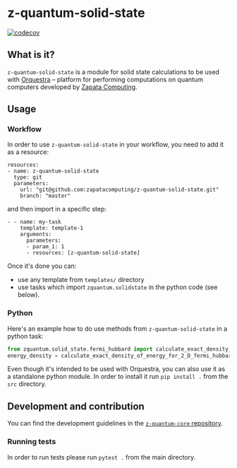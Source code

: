 # z-quantum-solid-state

[![codecov](https://codecov.io/gh/zapatacomputing/z-quantum-solid-state/branch/master/graph/badge.svg?token=UPHNS662NE)](https://codecov.io/gh/zapatacomputing/z-quantum-solid-state)

## What is it?

`z-quantum-solid-state` is a module for solid state calculations to be used with [Orquestra](https://www.zapatacomputing.com/orquestra/) – platform for performing computations on quantum computers developed by [Zapata Computing](https://www.zapatacomputing.com).


## Usage

### Workflow
In order to use `z-quantum-solid-state` in your workflow, you need to add it as a resource:

```
resources:
- name: z-quantum-solid-state
  type: git
  parameters:
    url: "git@github.com:zapatacomputing/z-quantum-solid-state.git"
    branch: "master"
```

and then import in a specific step:

```
- - name: my-task
    template: template-1
    arguments:
      parameters:
      - param_1: 1
      - resources: [z-quantum-solid-state]
```

Once it's done you can:
- use any template from `templates/` directory
- use tasks which import `zquantum.solidstate` in the python code (see below).

### Python

Here's an example how to do use methods from `z-quantum-solid-state` in a python task:

```python
from zquantum.solid_state.fermi_hubbard import calculate_exact_density_of_energy_for_2_D_fermi_hubbard
energy_density = calculate_exact_density_of_energy_for_2_D_fermi_hubbard(4,2,2,2)
```

Even though it's intended to be used with Orquestra, you can also use it as a standalone python module.
In order to install it run `pip install .` from the `src` directory.


## Development and contribution

You can find the development guidelines in the [`z-quantum-core` repository](https://github.com/zapatacomputing/z-quantum-core).

### Running tests

In order to run tests please run `pytest .` from the main directory.
